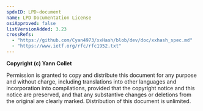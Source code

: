 ```yaml
---
spdxID: LPD-document
name: LPD Documentation License
osiApproved: false
listVersionAdded: 3.23
crossRefs: 
  - "https://github.com/Cyan4973/xxHash/blob/dev/doc/xxhash_spec.md"
  - "https://www.ietf.org/rfc/rfc1952.txt"
---
```


**Copyright (c) Yann Collet**

Permission is granted to copy and distribute this document for any purpose and without charge, including translations into other languages and incorporation into compilations, provided that the copyright notice and this notice are preserved, and that any substantive changes or deletions from the original are clearly marked. Distribution of this document is unlimited.
